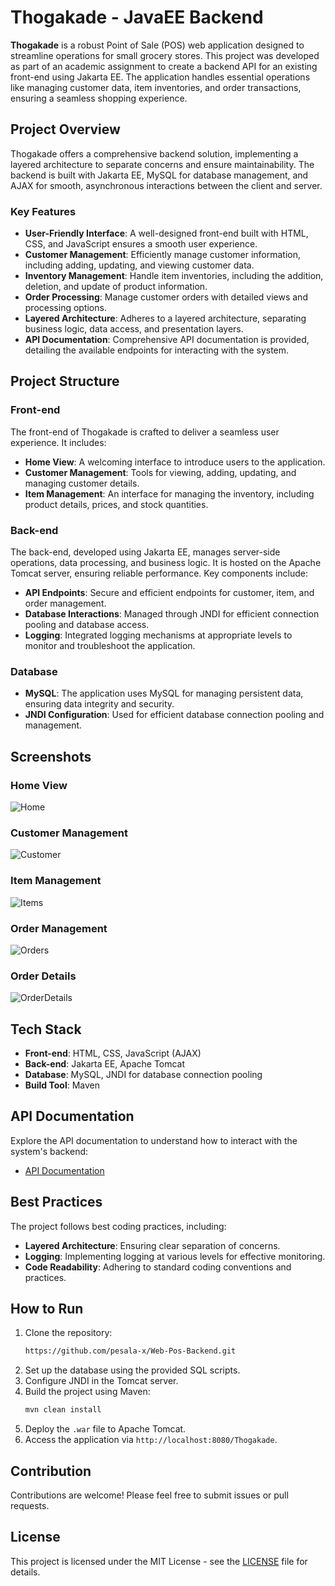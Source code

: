 
# Thogakade - JavaEE Backend

**Thogakade** is a robust Point of Sale (POS) web application designed to streamline operations for small grocery stores. This project was developed as part of an academic assignment to create a backend API for an existing front-end using Jakarta EE. The application handles essential operations like managing customer data, item inventories, and order transactions, ensuring a seamless shopping experience.

## Project Overview

Thogakade offers a comprehensive backend solution, implementing a layered architecture to separate concerns and ensure maintainability. The backend is built with Jakarta EE, MySQL for database management, and AJAX for smooth, asynchronous interactions between the client and server.

### Key Features
- **User-Friendly Interface**: A well-designed front-end built with HTML, CSS, and JavaScript ensures a smooth user experience.
- **Customer Management**: Efficiently manage customer information, including adding, updating, and viewing customer data.
- **Inventory Management**: Handle item inventories, including the addition, deletion, and update of product information.
- **Order Processing**: Manage customer orders with detailed views and processing options.
- **Layered Architecture**: Adheres to a layered architecture, separating business logic, data access, and presentation layers.
- **API Documentation**: Comprehensive API documentation is provided, detailing the available endpoints for interacting with the system.

## Project Structure

### Front-end
The front-end of Thogakade is crafted to deliver a seamless user experience. It includes:

- **Home View**: A welcoming interface to introduce users to the application.
- **Customer Management**: Tools for viewing, adding, updating, and managing customer details.
- **Item Management**: An interface for managing the inventory, including product details, prices, and stock quantities.

### Back-end
The back-end, developed using Jakarta EE, manages server-side operations, data processing, and business logic. It is hosted on the Apache Tomcat server, ensuring reliable performance. Key components include:

- **API Endpoints**: Secure and efficient endpoints for customer, item, and order management.
- **Database Interactions**: Managed through JNDI for efficient connection pooling and database access.
- **Logging**: Integrated logging mechanisms at appropriate levels to monitor and troubleshoot the application.

### Database
- **MySQL**: The application uses MySQL for managing persistent data, ensuring data integrity and security.
- **JNDI Configuration**: Used for efficient database connection pooling and management.

## Screenshots

### Home View
![Home](https://github.com/user-attachments/assets/ee5bb8f5-f61c-4003-8b5c-59a60f1c2f5e)

### Customer Management
![Customer](https://github.com/user-attachments/assets/cc57e02b-8c04-4a2b-8bc4-3f24a52cc16d)

### Item Management
![Items](https://github.com/user-attachments/assets/3e8f2892-57e0-4a8e-a9e2-a0ff7e763b8a)

### Order Management
![Orders](https://github.com/user-attachments/assets/5770dcc2-3777-450b-bf27-036b6e9fa4b4)

### Order Details
![OrderDetails](https://github.com/user-attachments/assets/a5ffbef0-cda3-41cb-8d06-4657a0e25d6c)

## Tech Stack

- **Front-end**: HTML, CSS, JavaScript (AJAX)
- **Back-end**: Jakarta EE, Apache Tomcat
- **Database**: MySQL, JNDI for database connection pooling
- **Build Tool**: Maven

## API Documentation
Explore the API documentation to understand how to interact with the system's backend:

- [API Documentation](https://documenter.getpostman.com/view/35385497/2sA3s3GWVK)

## Best Practices

The project follows best coding practices, including:
- **Layered Architecture**: Ensuring clear separation of concerns.
- **Logging**: Implementing logging at various levels for effective monitoring.
- **Code Readability**: Adhering to standard coding conventions and practices.

## How to Run

1. Clone the repository:
   ```bash
   https://github.com/pesala-x/Web-Pos-Backend.git
   ```
2. Set up the database using the provided SQL scripts.
3. Configure JNDI in the Tomcat server.
4. Build the project using Maven:
   ```bash
   mvn clean install
   ```
5. Deploy the `.war` file to Apache Tomcat.
6. Access the application via `http://localhost:8080/Thogakade`.

## Contribution

Contributions are welcome! Please feel free to submit issues or pull requests.

## License

This project is licensed under the MIT License - see the [LICENSE](LICENSE) file for details.
